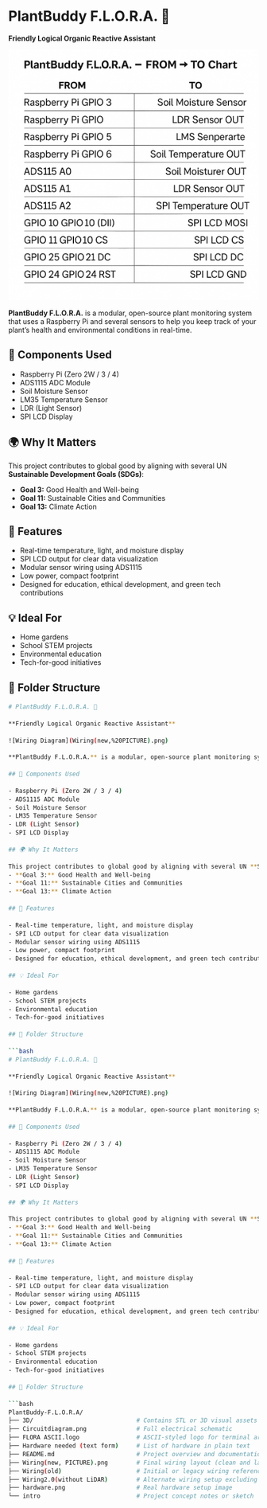 # PlantBuddy F.L.O.R.A. 🌱

**Friendly Logical Organic Reactive Assistant**

![Wiring Diagram](Wiring(new,%20PICTURE).png)

**PlantBuddy F.L.O.R.A.** is a modular, open-source plant monitoring system that uses a Raspberry Pi and several sensors to help you keep track of your plant’s health and environmental conditions in real-time.

## 🔧 Components Used

- Raspberry Pi (Zero 2W / 3 / 4)
- ADS1115 ADC Module
- Soil Moisture Sensor
- LM35 Temperature Sensor
- LDR (Light Sensor)
- SPI LCD Display

## 🌍 Why It Matters

This project contributes to global good by aligning with several UN **Sustainable Development Goals (SDGs)**:
- **Goal 3:** Good Health and Well-being  
- **Goal 11:** Sustainable Cities and Communities  
- **Goal 13:** Climate Action  

## 🚀 Features

- Real-time temperature, light, and moisture display
- SPI LCD output for clear data visualization
- Modular sensor wiring using ADS1115
- Low power, compact footprint
- Designed for education, ethical development, and green tech contributions

## 💡 Ideal For

- Home gardens
- School STEM projects
- Environmental education
- Tech-for-good initiatives

## 📁 Folder Structure

```bash
# PlantBuddy F.L.O.R.A. 🌱

**Friendly Logical Organic Reactive Assistant**

![Wiring Diagram](Wiring(new,%20PICTURE).png)

**PlantBuddy F.L.O.R.A.** is a modular, open-source plant monitoring system that uses a Raspberry Pi and several sensors to help you keep track of your plant’s health and environmental conditions in real-time.

## 🔧 Components Used

- Raspberry Pi (Zero 2W / 3 / 4)
- ADS1115 ADC Module
- Soil Moisture Sensor
- LM35 Temperature Sensor
- LDR (Light Sensor)
- SPI LCD Display

## 🌍 Why It Matters

This project contributes to global good by aligning with several UN **Sustainable Development Goals (SDGs)**:
- **Goal 3:** Good Health and Well-being  
- **Goal 11:** Sustainable Cities and Communities  
- **Goal 13:** Climate Action  

## 🚀 Features

- Real-time temperature, light, and moisture display
- SPI LCD output for clear data visualization
- Modular sensor wiring using ADS1115
- Low power, compact footprint
- Designed for education, ethical development, and green tech contributions

## 💡 Ideal For

- Home gardens
- School STEM projects
- Environmental education
- Tech-for-good initiatives

## 📁 Folder Structure

```bash
# PlantBuddy F.L.O.R.A. 🌱

**Friendly Logical Organic Reactive Assistant**

![Wiring Diagram](Wiring(new,%20PICTURE).png)

**PlantBuddy F.L.O.R.A.** is a modular, open-source plant monitoring system that uses a Raspberry Pi and several sensors to help you keep track of your plant’s health and environmental conditions in real-time.

## 🔧 Components Used

- Raspberry Pi (Zero 2W / 3 / 4)
- ADS1115 ADC Module
- Soil Moisture Sensor
- LM35 Temperature Sensor
- LDR (Light Sensor)
- SPI LCD Display

## 🌍 Why It Matters

This project contributes to global good by aligning with several UN **Sustainable Development Goals (SDGs)**:
- **Goal 3:** Good Health and Well-being  
- **Goal 11:** Sustainable Cities and Communities  
- **Goal 13:** Climate Action  

## 🚀 Features

- Real-time temperature, light, and moisture display
- SPI LCD output for clear data visualization
- Modular sensor wiring using ADS1115
- Low power, compact footprint
- Designed for education, ethical development, and green tech contributions

## 💡 Ideal For

- Home gardens
- School STEM projects
- Environmental education
- Tech-for-good initiatives

## 📁 Folder Structure

```bash
PlantBuddy-F.L.O.R.A/
├── 3D/                             # Contains STL or 3D visual assets (for 3D printing/rendering)
├── Circuitdiagram.png              # Full electrical schematic
├── FLORA ASCII.logo                # ASCII-styled logo for terminal art
├── Hardware needed (text form)     # List of hardware in plain text
├── README.md                       # Project overview and documentation
├── Wiring(new, PICTURE).png        # Final wiring layout (clean and labeled)
├── Wiring(old)                     # Initial or legacy wiring reference
├── Wiring2.0(without LiDAR)        # Alternate wiring setup excluding LiDAR
├── hardware.png                    # Real hardware setup image
└── intro                           # Project concept notes or sketch
